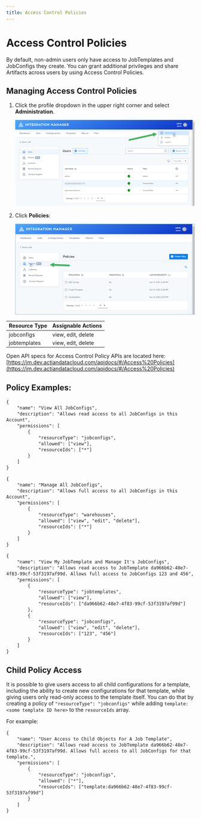```yaml
---
title: Access Control Policies
---
```


# Access Control Policies

By default, non-admin users only have access to JobTemplates and JobConfigs they create. You can grant additional privileges and share Artifacts across users by using Access Control Policies.

## Managing Access Control Policies

1. Click the profile dropdown in the upper right corner and select **Administration**.

   ![Administration](/img/Administration.png)

2. Click **Policies**:

   ![Policies](/img/Policies.png)


| Resource Type | Assignable Actions |
| :------------ | :----------------- |
| jobconfigs    | view, edit, delete |
| jobtemplates  | view, edit, delete |

Open API specs for Access Control Policy APIs are located here: [https://im.dev.actiandatacloud.com/apidocs/#/Access%20Policies](https://im.dev.actiandatacloud.com/apidocs/#/Access%20Policies)

## Policy Examples:

```
{
    "name": "View All JobConfigs",
    "description": "Allows read access to all JobConfigs in this Account",
    "permissions": [
        {
            "resourceType": "jobconfigs",
            "allowed": ["view"],
            "resourceIds": ["*"]
        }
    ]
}
```

```
{
    "name": "Manage All JobConfigs",
    "description": "Allows full access to all JobConfigs in this Account",
    "permissions": [
        {
            "resourceType": "warehouses",
            "allowed": ["view", "edit", "delete"],
            "resourceIds": ["*"]
        }
    ]
}
```

```
{
    "name": "View My JobTemplate and Manage It's JobConfigs",
    "description": "Allows read access to JobTemplate da966b62-48e7-4f83-99cf-53f3197af99d. Allows full access to JobConfigs 123 and 456",
    "permissions": [
        {
            "resourceType": "jobtemplates",
            "allowed": ["view"],
            "resourceIds": ["da966b62-48e7-4f83-99cf-53f3197af99d"]
        },
        {
            "resourceType": "jobconfigs",
            "allowed": ["view", "edit", "delete"],
            "resourceIds": ["123", "456"]
        }
    ]
}
```

## Child Policy Access

It is possible to give users access to all child configurations for a template, including the ability to create new configurations for that template, while giving users only read-only access to the template itself. You can do that by creating a policy of `"resourceType": "jobconfigs"` while adding `template:<some template ID here>` to the `resourceIds` array.

For example:

```
{
    "name": "User Access to Child Objects For A Job Template",
    "description": "Allows read access to JobTemplate da966b62-48e7-4f83-99cf-53f3197af99d. Allows full access to all JobConfigs for that template.",
    "permissions": [
        {
            "resourceType": "jobconfigs",
            "allowed": ["*"],
            "resourceIds": ["template:da966b62-48e7-4f83-99cf-53f3197af99d"]
        }
    ]
}
```
